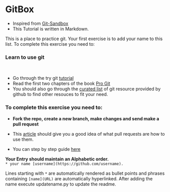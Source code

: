 # GitBox
* Inspired from [Git-Sandbox](https://github.com/AGV-IIT-KGP/git-sandbox)
* This Tutorial is written in Markdown.

This is a place to practice git. Your first exercise is to add your name to this list. To complete this exercise you need to:

### Learn to use git
<br>

- Go through the try git [tutorial](https://try.github.io/levels/1/challenges/1) 
- Read the first two chapters of the book [Pro Git](http://git-scm.com/book/en/v2)
- You should also go through the [curated list](https://help.github.com/articles/good-resources-for-learning-git-and-github) of git resource provided by github to find other resouces to fit your need.<br>

### To complete this exercise you need to:

- **Fork the repo, create a new branch, make changes and send make a pull request**

 - This [article](https://help.github.com/articles/using-pull-requests) should give you a good idea of what pull requests are 	   how to use them.<br>
- You can step by step guide [here](https://github.com/asmeurer/git-workflow)<br>

**Your Entry should maintain an Alphabetic order.** <br>
`* your name [username](https://github.com/username).`

Lines starting with `*` are automatically rendered as bullet points and phrases containing `[name](URL)` are automatically hyperlinked. After adding the name execute updatename.py to update the readme.
